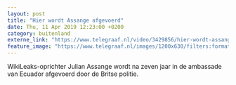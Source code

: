 ```yaml
---
layout: post
title: "Hier wordt Assange afgevoerd"
date: Thu, 11 Apr 2019 12:23:00 +0200
category: buitenland
externe_link: "https://www.telegraaf.nl/video/3429856/hier-wordt-assange-afgevoerd"
feature_image: "https://www.telegraaf.nl/images/1200x630/filters:format(jpeg):quality(80)/cdn-kiosk-api.telegraaf.nl/003c7fe6-5c48-11e9-ba01-0255c322e81b.jpg"
---
```


<p class="intro">WikiLeaks-oprichter Julian Assange wordt na zeven jaar in de ambassade van Ecuador afgevoerd door de Britse politie.</p>

